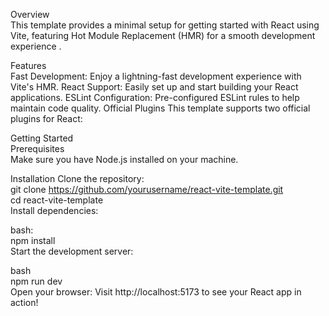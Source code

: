 Overview                                                                                   
This template provides a minimal setup for getting started with React using Vite, featuring Hot Module Replacement (HMR) for a smooth development experience .

Features																				
Fast Development: Enjoy a lightning-fast development experience with Vite's HMR.
React Support: Easily set up and start building your React applications.
ESLint Configuration: Pre-configured ESLint rules to help maintain code quality.
Official Plugins
This template supports two official plugins for React:


Getting Started                                                                            
Prerequisites                                                                              
Make sure you have Node.js installed on your machine.
                                                                                            
Installation
Clone the repository:                                                                      
git clone https://github.com/yourusername/react-vite-template.git  
cd react-vite-template  
Install dependencies:

bash:                                                                                      
npm install  
Start the development server:

bash                                                                                       
npm run dev  
Open your browser:
Visit http://localhost:5173 to see your React app in action!
